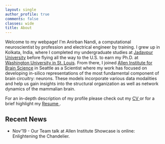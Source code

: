 ```yaml
---
layout: single
author_profile: true
comments: false
classes: wide
title: About
---
```


Welcome to my webpage! I'm Anirban Nandi, a computational neuroscientist by profession and electrical engineer by training. I grew up in Kolkata, India, where I completed my <!---
schooling : [Ramkrishna Mission Narendrapur](https://www.rkmvnarendrapur.org/),
--> undergraduate studies at [Jadavpur University](http://www.jaduniv.edu.in/) before flying all the way to the U.S. to earn my Ph.D. at [Washington University in St. Louis](https://wustl.edu/). From there, I joined [Allen Institute for Brain Science](https://alleninstitute.org/) in Seattle as a Scientist where my work has focused on developing in-silico representations of the most fundamental component of brain circuitry: neurons. These models incorporate various data modalities and help us gain insights into the structural organization as well as network dynamics of the mammalian brain. 

For an in-depth description of my profile please check out my [CV <i class="far fa-file-pdf" style="color:red;"></i>](/assets/pdfs/Anirban_Nandi_CV.pdf)  or for a brief highlight my [Resume <i class="far fa-file-pdf" style="color:red;"></i>](/assets/pdfs/Anirban_Nandi_Resume.pdf).

## Recent News

* Nov'19 - Our Team talk at Allen Institute Showcase is online: Enlightening the Chandelier. <a href="https://www.youtube.com/watch?v=9Zwd_y_NP8o&list=PLN-QyZNMh3Pvlgdv21FLaTmqEYvUVo5m_&index=6"><i class="fab fa-youtube" style="color:red;"></i></a>